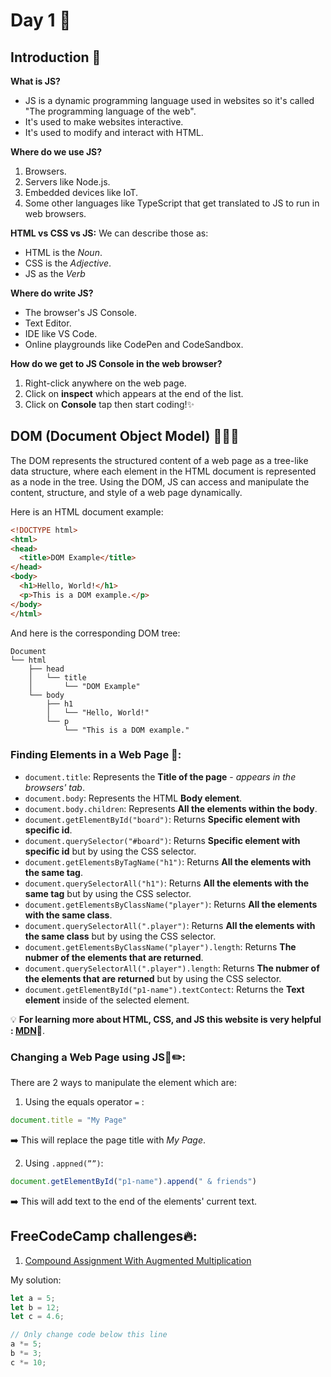 # Day 1 🤩

   
## Introduction 👋
**What is JS?**
* JS is a dynamic programming language used in websites so it's called "The programming language of the web". 
* It's used to make websites interactive.
* It's used to modify and interact with HTML.

**Where do we use JS?**
1. Browsers.
2. Servers like Node.js.
3. Embedded devices like IoT.
4. Some other languages like TypeScript that get translated to JS to run in web browsers.

**HTML vs CSS vs JS:**
We can describe those as: 
- HTML is the *Noun*.
- CSS is the *Adjective*.
- JS as the *Verb*

**Where do write JS?**
- The browser's JS Console.
- Text Editor.
- IDE like VS Code.
- Online playgrounds like CodePen and CodeSandbox.

**How do we get to JS Console in the web browser?**
1. Right-click anywhere on the web page.
2. Click on **inspect** which appears at the end of the list.
3. Click on **Console** tap then start coding!✨

## DOM (Document Object Model) 🧩🧶📄
The DOM represents the structured content of a web page as a tree-like data structure, where each element in the HTML document is represented as a node in the tree.
Using the DOM, JS can access and manipulate the content, structure, and style of a web page dynamically. 

Here is an HTML document example:
```html
<!DOCTYPE html>
<html>
<head>
  <title>DOM Example</title>
</head>
<body>
  <h1>Hello, World!</h1>
  <p>This is a DOM example.</p>
</body>
</html>
```
And here is the corresponding DOM tree:
```
Document
└── html
    ├── head
    │   └── title
    │       └── "DOM Example"
    └── body
        ├── h1
        │   └── "Hello, World!"
        └── p
            └── "This is a DOM example."
```

### Finding Elements in a Web Page 🔎:

* `document.title`: Represents the **Title of the page** - *appears in the browsers' tab*.
* `document.body`: Represents the HTML **Body element**. 
* `document.body.children`: Represents **All the elements within the body**.
* `document.getElementById("board")`: Returns **Specific element with specific id**.
* `document.querySelector("#board")`: Returns **Specific element with specific id** but by using the CSS selector.
* `document.getElementsByTagName("h1")`: Returns **All the elements with the same tag**.  
* `document.querySelectorAll("h1")`: Returns **All the elements with the same tag** but by using the CSS selector.
* `document.getElementsByClassName("player")`: Returns **All the elements with the same class**. 
* `document.querySelectorAll(".player")`: Returns **All the elements with the same class** but by using the CSS selector.
* `document.getElementsByClassName("player").length`: Returns **The nubmer of the elements that are returned**.
* `document.querySelectorAll(".player").length`:  Returns **The nubmer of the elements that are returned** but by using the CSS selector.
* `document.getElementById("p1-name").textContect`: Returns the **Text element** inside of the selected element.

💡 **For learning more about HTML, CSS, and JS this website is very helpful : [MDN](https://developer.mozilla.org/en-US/)🌟**.


### **Changing a Web Page using JS📄✏️:** 
There are 2 ways to manipulate the element which are:
1. Using the equals operator `=` : 
```JavaScript
document.title = "My Page" 
```
➡️ This will replace the page title with *My Page*.

2. Using `.appned(””)`:
```JavaScript
document.getElementById("p1-name").append(" & friends")
```
➡️ This will add  text to the end of the elements' current text.

## FreeCodeCamp challenges🔥:
1. [Compound Assignment With Augmented Multiplication](https://www.freecodecamp.org/learn/javascript-algorithms-and-data-structures/basic-javascript/compound-assignment-with-augmented-multiplication)

My solution:
```javaScript
let a = 5;
let b = 12;
let c = 4.6;

// Only change code below this line
a *= 5;
b *= 3;
c *= 10;
```


